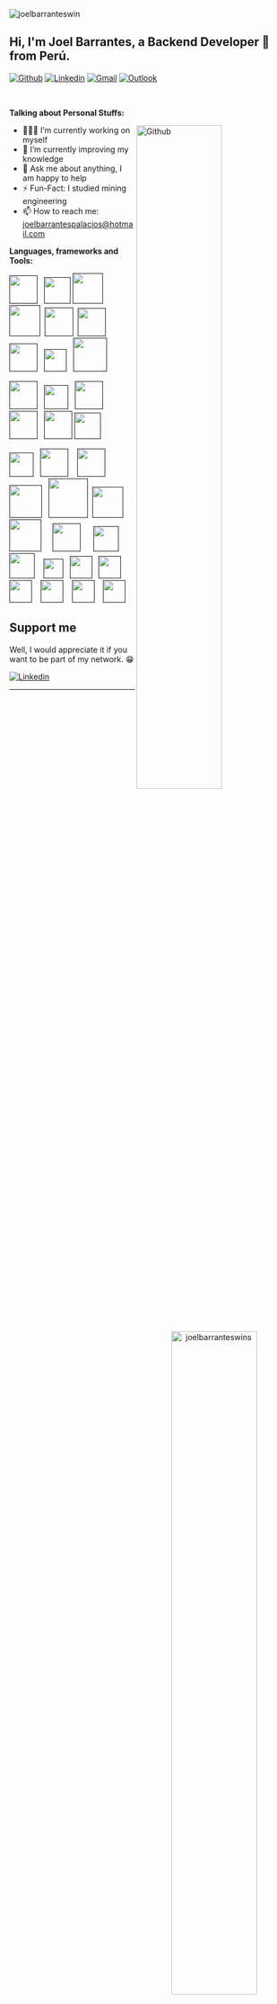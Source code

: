 <!-- Your hits or visitors
site: http://hits.dwyl.com or https://visitor-badge.glitch.me
Both apis are in trouble due to the number of requests, if you know any other to register visitors, great
-->
<!-- <p align="left">
  <img alt="ViewCount" src="https://views.whatilearened.today/views/github/onimur/onimur.svg" />
</p> -->

![joelbarranteswin](https://visitor-badge.glitch.me/badge?page_id=joelbarranteswin.joelbarranteswin)

<!-- Your title -->
## Hi, I'm Joel Barrantes, a Backend Developer 🚀 from Perú.

<!-- Your badges
You can use the website to generate badges: https://shields.io/
-->

[![Github](https://img.shields.io/badge/-Github-000?style=flat&logo=Github&logoColor=white)](https://github.com/joelbarranteswins)
[![Linkedin](https://img.shields.io/badge/-LinkedIn-blue?style=flat&logo=Linkedin&logoColor=white)](https://www.linkedin.com/in/joelbarrantespalacios/)
[![Gmail](https://img.shields.io/badge/-Gmail-c14438?style=flat&logo=Gmail&logoColor=white)](mailto:joelbarrantespalacios@gmail.com)
[![Outlook](https://img.shields.io/badge/-Outlook-0078D4?style=flat&logo=Microsoft-Outlook&logoColor=white)](mailto:joel_barrantes_nh@hotmail.com)
<!-- [![Instagram](https://img.shields.io/badge/-Instagram-c13584?style=flat&labelColor=c13584&logo=instagram&logoColor=white)](https://www.instagram.com/murillo_comino/) -->

&nbsp;

<!-- Talking about you -->
**Talking about Personal Stuffs:**

<!-- Any image aligned to the right. Beware the width -->
<img width="55%" align="right" alt="Github" src="./headers/git-header.svg" />

- 👨🏽‍💻 I’m currently working on myself
- 🌱 I’m currently improving my knowledge
- 💬 Ask me about anything, I am happy to help
- ⚡️ Fun-Fact: I studied mining engineering
- 📫 How to reach me: joelbarrantespalacios@hotmail.com

**Languages, frameworks and Tools:** 

<!-- Your github readme stats
You can use this api: https://github.com/anuraghazra/github-readme-stats
-->
<p>
  <!-- <a align="center"> <img width="50%" align="right" src="https://github-readme-stats.vercel.app/api/top-langs/?username=joelbarranteswins&layout=compact&theme=default" alt="joelbarranteswins">
  </a> -->


  <a align="center"> <img width="55%" align="right" src="https://github-readme-stats.vercel.app/api?username=joelbarranteswins&show_icons=true" alt="joelbarranteswins" />
  </a>
  <!-- Your languages and tools. Be careful with the alignment. 
  You can use this sites to get logos: https://www.vectorlogo.zone or https://simpleicons.org/
  -->
  <a href="" title="csharp"><img height="50" src="icons/csharp.png" /></a>&nbsp;&nbsp;
<a href="" title="Python"><img height="47" src="icons/python.png" /></a>
<a href="" title="Java"><img height="54" src="icons/openjdk.png" /></a>
<a href="" title="golang"><img height="55" src="icons/golang.png" /></a>&nbsp;
<a href="" title="js"><img height="51" src="./icons/javascript.png" /></a>&nbsp;
<a href="" title="Html"><img height="50" src="icons/html.png" /></a>&nbsp;
<a href="" title="css"><img height="50" src="icons/css.png" /></a>&nbsp;&nbsp;
<a href="" title="MD"><img height="40" src="icons/markdown.png" /></a>&nbsp;&nbsp;
<a href="" title="vba"><img height="60" src="icons/vba.png" /></a>

<a href="" title="django"><img height="50" src="icons/django.png" /></a>&nbsp;&nbsp;
<a href="" title="fastapi"><img height="43" src="icons/fastapi.png" /></a>&nbsp;&nbsp;
<a href="" title="MD"><img height="50" src="icons/netframework.png" /></a>&nbsp;&nbsp;
<a href="" title="vba"><img height="50" src="icons/dotnetcore.png" /></a>&nbsp;&nbsp;
<a href="" title="vba"><img height="50" src="icons/maui.png" /></a>
<a href="" title="vba"><img height="47" src="icons/wpf.png" /></a>

<a href="" title="Git"><img height="43" src="icons/git.png" /></a>&nbsp;&nbsp;
<a href="" title="GitHub"><img height="50" src="icons/github.png" /></a>&nbsp;&nbsp;&nbsp;
<a href="" title="GitLab"><img height="50" 
src="icons/gitlab.png" /></a>&nbsp;&nbsp;&nbsp;
<a href="" title="GitLab"><img height="58" src="icons/docker.png" /></a>&nbsp;&nbsp;
<a href="" title="MySQL"><img height="70"  src="icons/mysql.png" /></a>&nbsp;
<a href="" title="SQLserver"><img height="55"  src="icons/sqlserver.png" /></a>&nbsp;&nbsp;&nbsp;&nbsp;
<a href="" title="Postgresql"><img height="57" src="icons/postgresql.png" /></a>&nbsp;&nbsp;&nbsp;&nbsp;
<a href="" title="Visual Studio Code"><img height="50" src="icons/vscode.png" /></a>&nbsp;&nbsp;&nbsp;&nbsp;&nbsp;
<a href="" title="Visual Studio 2022"><img height="45" src="icons/visualstudio2022.png" /></a>&nbsp;&nbsp;&nbsp;&nbsp;
<a href="" title="anaconda navigator"><img height="45" src="icons/anaconda.png" /></a>&nbsp;&nbsp;&nbsp;
<a href="" title="R studio"><img height="35" src="icons/rstudio.png" /></a>&nbsp;&nbsp;
<a href="" title="excel"><img height="40" src="icons/excel.png" /></a>&nbsp;&nbsp;
<a href="" title="msproject"><img height="40" src="icons/msproject.png" /></a>&nbsp;&nbsp;&nbsp;
<a href="" title="notion"><img height="40" src="icons/notion.png" /></a>&nbsp;&nbsp;&nbsp;
<a href="" title="msproject"><img height="40" src="icons/adobe_audition.png" /></a>&nbsp;&nbsp;&nbsp;
<a href="" title="msproject"><img height="40" src="icons/adobe_photoshop.png" /></a>&nbsp;&nbsp;&nbsp;
<a href="" title="msproject"><img height="40" src="icons/adobe_premier.png" /></a>


</p>



## Support me

Well, I would appreciate it if you want to be part of my network. 😁

[![Linkedin](https://img.shields.io/badge/-LinkedIn-blue?style=flat&logo=Linkedin&logoColor=white)](https://www.linkedin.com/in/joelbarrantespalacios/)

<!-- Your support, if you have it 
I created these images, feel free to use them.
-->
<!-- <p align="center">
  <a href="" target="_blank">
    <img width="18%" alt="Check my Patreon" src="https://raw.githubusercontent.com/onimur/.github/master/.resources/support-patreon.png"/>
  </a>
  <a href="" target="_blank">
      <img width="18%" alt="Donate with Paypal" src="https://raw.githubusercontent.com/onimur/.github/master/.resources/support-paypal.png"/>
  </a>
  <a href="" target="_blank">
      <img width="18%" alt="Buy me a coffee" src="https://raw.githubusercontent.com/onimur/.github/master/.resources/support-buy-coffee.png"/>
  </a>
</p> -->

---

<!-- ## Best projects -->

<!-- Its main projects -->
<p align="center">
  <!-- <a href="https://github.com/joelbarranteswins/Platzi-Courses">
    <img align="center" src="https://github-readme-stats.vercel.app/api/pin/?username=joelbarranteswins&repo=Platzi-Courses" />
  </a> -->
  <!-- <a href="https://github.com/onimur/circleci-github-changelog-generator">
    <img align="center" src="https://github-readme-stats.vercel.app/api/pin/?username=onimur&repo=circleci-github-changelog-generator" />
  </a> -->
</p>

<!-- This readme was created by Murillo Comino - https://github.com/onimur -->
